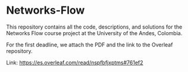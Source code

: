 # Networks-Flow
This repository contains all the code, descriptions, and solutions for the Networks Flow course project at the University of the Andes, Colombia.

For the first deadline, we attach the PDF and the link to the Overleaf repository.

Link: https://es.overleaf.com/read/nspfbfjxptms#761ef2
